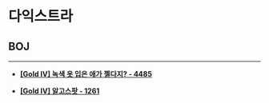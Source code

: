 # 다익스트라

## BOJ

<hr>

- __[[Gold IV] 녹색 옷 입은 애가 젤다지? - 4485](./4485. 녹색 옷 입은 애가 젤다지？/)__

- __[[Gold IV] 알고스팟 - 1261](./1261. 알고스팟/)__